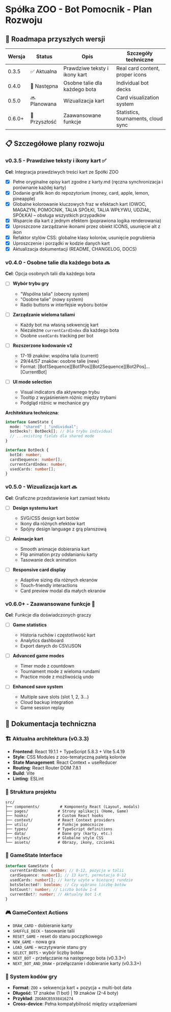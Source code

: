 # Spółka ZOO - Bot Pomocnik - Plan Rozwoju

## 🎯 Roadmapa przyszłych wersji

| Wersja | Status        | Opis                          | Szczegóły techniczne                |
| ------ | ------------- | ----------------------------- | ----------------------------------- |
| 0.3.5  | ✅ Aktualna   | Prawdziwe teksty i ikony kart | Real card content, proper icons     |
| 0.4.0  | 🎯 Następna   | Osobne talie dla każdego bota | Individual bot decks                |
| 0.5.0  | 🔜 Planowana  | Wizualizacja kart             | Card visualization system           |
| 0.6.0+ | 🔮 Przyszłość | Zaawansowane funkcje          | Statistics, tournaments, cloud sync |

## 📋 Szczegółowe plany rozwoju

### v0.3.5 - Prawdziwe teksty i ikony kart ✅

**Cel**: Integracja prawdziwych treści kart ze Spółki ZOO

- [x] Pełne oryginalne opisy kart zgodne z karty.md (ręczna synchronizacja i porównanie każdej karty)
- [x] Dodanie grafik ikon do repozytorium (money, card, apple, lemon, pineapple)
- [x] Globalne kolorowanie kluczowych fraz w efektach kart (OWOC, MAGAZYN, POMOCNIK, TALIA SPÓŁKI, TALIA WPŁYWU, UDZIAŁ, SPÓŁKA) – obsługa wszystkich przypadków
- [x] Wsparcie dla kart z jednym efektem (poprawiona logika renderowania)
- [x] Uproszczone zarządzanie ikonami przez obiekt ICONS, usunięcie alt z ikon
- [x] Refaktor stylów CSS: globalne klasy kolorów, usunięcie pogrubienia
- [x] Uproszczenie i porządki w kodzie danych kart
- [x] Aktualizacja dokumentacji (README, CHANGELOG, DOCS)

### v0.4.0 - Osobne talie dla każdego bota 🔜

**Cel**: Opcja osobnych talii dla każdego bota

- [ ] **Wybór trybu gry**

  - "Wspólna talia" (obecny system)
  - "Osobne talie" (nowy system)
  - Radio buttons w interfejsie wyboru botów

- [ ] **Zarządzanie wieloma taliami**

  - Każdy bot ma własną sekwencję kart
  - Niezależne `currentCardIndex` dla każdego bota
  - Osobne `usedCards` tracking per bot

- [ ] **Rozszerzone kodowanie v2**

  - 17-19 znaków: wspólna talia (current)
  - 29/44/57 znaków: osobne talie (new)
  - Format: [Bot1Sequence][Bot1Pos][Bot2Sequence][Bot2Pos]...[CurrentBot]

- [ ] **UI mode selection**
  - Visual indicators dla aktywnego trybu
  - Tooltip z wyjaśnieniem różnic między trybami
  - Podgląd różnic w mechanice gry

**Architektura techniczna**:

```typescript
interface GameState {
  mode: "shared" | "individual";
  botDecks?: BotDeck[]; // Dla trybu individual
  // ...existing fields dla shared mode
}

interface BotDeck {
  botId: number;
  cardSequence: number[];
  currentCardIndex: number;
  usedCards: number[];
}
```

### v0.5.0 - Wizualizacja kart 🔜

**Cel**: Graficzne przedstawienie kart zamiast tekstu

- [ ] **Design systemu kart**

  - SVG/CSS design kart botów
  - Ikony dla różnych efektów kart
  - Spójny design language z grą planszową

- [ ] **Animacje kart**

  - Smooth animacje dobierania kart
  - Flip animation przy odsłanianiu karty
  - Tasowanie deck animation

- [ ] **Responsive card display**
  - Adaptive sizing dla różnych ekranów
  - Touch-friendly interactions
  - Card preview modal dla małych ekranów

### v0.6.0+ - Zaawansowane funkcje 🔮

**Cel**: Funkcje dla doświadczonych graczy

- [ ] **Game statistics**

  - Historia ruchów i częstotliwość kart
  - Analytics dashboard
  - Export danych do CSV/JSON

- [ ] **Advanced game modes**

  - Timer mode z countdown
  - Tournament mode z wieloma rundami
  - Practice mode z możliwością undo

- [ ] **Enhanced save system**
  - Multiple save slots (slot 1, 2, 3...)
  - Cloud backup integration
  - Game session replay

## 📖 Dokumentacja techniczna

### 🏗️ Aktualna architektura (v0.3.3)

- **Frontend**: React 19.1.1 + TypeScript 5.8.3 + Vite 5.4.19
- **Style**: CSS Modules z zoo-tematyczną paletą kolorów
- **State Management**: React Context + useReducer
- **Routing**: React Router DOM 7.8.1
- **Build**: Vite
- **Linting**: ESLint

### 📁 Struktura projektu

```
src/
├── components/         # Komponenty React (Layout, modals)
├── pages/             # Strony aplikacji (Home, Game)
├── hooks/             # Custom React hooks
├── context/           # React Context providers
├── utils/             # Funkcje pomocnicze
├── types/             # TypeScript definitions
├── data/              # Dane gry (karty, etc.)
├── styles/            # Globalne style CSS
└── assets/            # Obrazy, ikony, czcionki
```

### 🔧 GameState Interface

```typescript
interface GameState {
  currentCardIndex: number; // 0-12, pozycja w talii
  cardSequence: number[]; // 13 kart, permutacja 0-12
  usedCards: number[]; // karty użyte w bieżącej rundzie
  botsSelected?: boolean; // Czy wybrano liczbę botów
  botCount?: number; // Liczba botów 1-4
  currentBot?: number; // Aktualny bot 1-X
}
```

### 🎮 GameContext Actions

- `DRAW_CARD` - dobieranie karty
- `SHUFFLE_DECK` - tasowanie talii
- `RESET_GAME` - reset do stanu początkowego
- `NEW_GAME` - nowa gra
- `LOAD_GAME` - wczytywanie stanu gry
- `SELECT_BOTS` - wybór liczby botów
- `NEXT_BOT` - przełączanie na następnego bota (v0.3.3+)
- `NEXT_BOT_AND_DRAW` - przełączanie i dobieranie karty (v0.3.3+)

### 💾 System kodów gry

- **Format**: `ZOO` + sekwencja kart + pozycja + multi-bot data
- **Długość**: 17 znaków (1 bot) | 19 znaków (2-4 boty)
- **Przykład**: `ZOOA0CB5938416274`
- **Cross-device**: Pełna kompatybilność między urządzeniami
